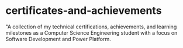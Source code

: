 # certificates-and-achievements
"A collection of my technical certifications, achievements, and learning milestones as a Computer Science Engineering student with a focus on Software Development and Power Platform.
